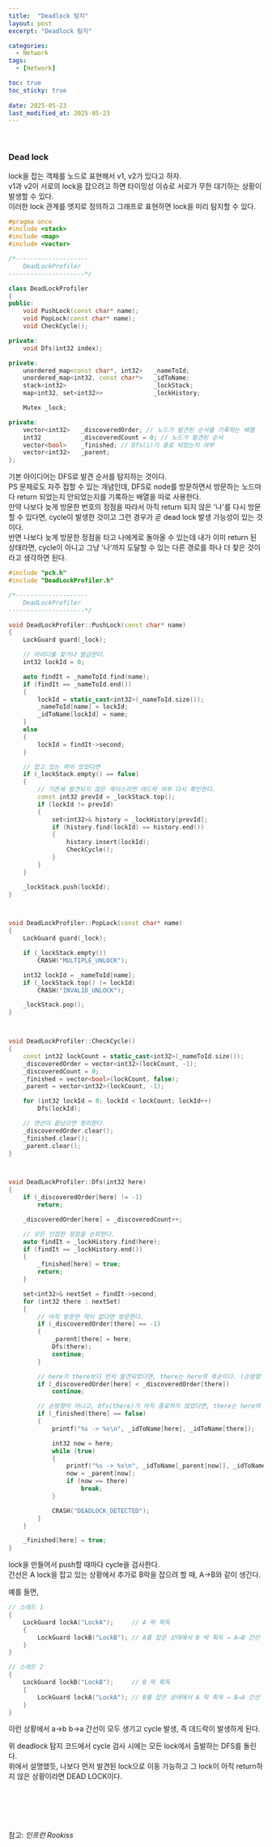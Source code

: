 ```yaml
---
title:  "Deadlock 탐지"
layout: post
excerpt: "Deadlock 탐지"

categories:
  - Network
tags:
  - [Network]

toc: true
toc_sticky: true
 
date: 2025-05-23
last_modified_at: 2025-05-23
---
```


<br>

### Dead lock 

lock을 잡는 객체를 노드로 표현해서 v1, v2가 있다고 하자.  
v1과 v2이 서로의 lock을 잡으려고 하면 타이밍성 이슈로 서로가 무한 대기하는 상황이 발생할 수 있다.  
이러한 lock 관계를 엣지로 정의하고 그래프로 표현하면 lock을 미리 탐지할 수 있다.
```cpp
#pragma once
#include <stack>
#include <map>
#include <vector>

/*--------------------
	DeadLockProfiler
---------------------*/

class DeadLockProfiler
{
public:
	void PushLock(const char* name);
	void PopLock(const char* name);
	void CheckCycle();

private:
	void Dfs(int32 index);

private:
	unordered_map<const char*, int32>	_nameToId;
	unordered_map<int32, const char*>	_idToName;
	stack<int32>						_lockStack;
	map<int32, set<int32>>				_lockHistory;

	Mutex _lock;

private:
	vector<int32>	_discoveredOrder; // 노드가 발견된 순서를 기록하는 배열
	int32			_discoveredCount = 0; // 노드가 발견된 순서
	vector<bool>	_finished; // Dfs(i)가 종료 되었는지 여부
	vector<int32>	_parent;
};
```
기본 아이디어는 DFS로 발견 순서를 탐지하는 것이다.  
PS 문제로도 자주 접할 수 있는 개념인데, DFS로 node를 방문하면서 방문하는 노드마다 return 되었는지 안되었는지를 기록하는 배열을 따로 사용한다.  
만약 나보다 늦게 방문한 번호의 정점을 따라서 아직 return 되지 않은 '나'를 다시 방문할 수 있다면, cycle이 발생한 것이고 그런 경우가 곧 dead lock 발생 가능성이 있는 것이다.  
반면 나보다 늦게 방문한 정점을 타고 나에게로 돌아올 수 있는데 내가 이미 return 된 상태라면, cycle이 아니고 그냥 '나'까지 도달할 수 있는 다른 경로를 하나 더 찾은 것이라고 생각하면 된다.  





```cpp
#include "pch.h"
#include "DeadLockProfiler.h"

/*--------------------
	DeadLockProfiler
---------------------*/

void DeadLockProfiler::PushLock(const char* name)
{
	LockGuard guard(_lock);

	// 아이디를 찾거나 발급한다.
	int32 lockId = 0;

	auto findIt = _nameToId.find(name);
	if (findIt == _nameToId.end())
	{
		lockId = static_cast<int32>(_nameToId.size());
		_nameToId[name] = lockId;
		_idToName[lockId] = name;
	}
	else
	{
		lockId = findIt->second;
	}

	// 잡고 있는 락이 있었다면
	if (_lockStack.empty() == false)
	{
		// 기존에 발견되지 않은 케이스라면 데드락 여부 다시 확인한다.
		const int32 prevId = _lockStack.top();
		if (lockId != prevId)
		{
			set<int32>& history = _lockHistory[prevId];
			if (history.find(lockId) == history.end())
			{
				history.insert(lockId);
				CheckCycle();
			}
		}
	}

	_lockStack.push(lockId);
}



void DeadLockProfiler::PopLock(const char* name)
{
	LockGuard guard(_lock);

	if (_lockStack.empty())
		CRASH("MULTIPLE_UNLOCK");

	int32 lockId = _nameToId[name];
	if (_lockStack.top() != lockId)
		CRASH("INVALID_UNLOCK");

	_lockStack.pop();
}



void DeadLockProfiler::CheckCycle()
{
	const int32 lockCount = static_cast<int32>(_nameToId.size());
	_discoveredOrder = vector<int32>(lockCount, -1);
	_discoveredCount = 0;
	_finished = vector<bool>(lockCount, false);
	_parent = vector<int32>(lockCount, -1);

	for (int32 lockId = 0; lockId < lockCount; lockId++)
		Dfs(lockId);

	// 연산이 끝났으면 정리한다.
	_discoveredOrder.clear();
	_finished.clear();
	_parent.clear();
}



void DeadLockProfiler::Dfs(int32 here)
{
	if (_discoveredOrder[here] != -1)
		return;

	_discoveredOrder[here] = _discoveredCount++;

	// 모든 인접한 정점을 순회한다.
	auto findIt = _lockHistory.find(here);
	if (findIt == _lockHistory.end())
	{
		_finished[here] = true;
		return;
	}

	set<int32>& nextSet = findIt->second;
	for (int32 there : nextSet)
	{
		// 아직 방문한 적이 없다면 방문한다.
		if (_discoveredOrder[there] == -1)
		{
			_parent[there] = here;
			Dfs(there);
			continue;
		}

		// here가 there보다 먼저 발견되었다면, there는 here의 후손이다. (순방향 간선)
		if (_discoveredOrder[here] < _discoveredOrder[there])
			continue;

		// 순방향이 아니고, Dfs(there)가 아직 종료하지 않았다면, there는 here의 선조이다. (역방향 간선)
		if (_finished[there] == false)
		{
			printf("%s -> %s\n", _idToName[here], _idToName[there]);

			int32 now = here;
			while (true)
			{
				printf("%s -> %s\n", _idToName[_parent[now]], _idToName[now]);
				now = _parent[now];
				if (now == there)
					break;
			}

			CRASH("DEADLOCK_DETECTED");
		}
	}

	_finished[here] = true;
}

```
lock을 만들어서 push할 때마다 cycle을 검사한다.  
간선은 A lock을 잡고 있는 상황에서 추가로 B락을 잡으려 할 때, A->B와 같이 생긴다.  

예를 들면,
```cpp
// 스레드 1
{
    LockGuard lockA("LockA");     // A 락 획득
    {
        LockGuard lockB("LockB"); // A를 잡은 상태에서 B 락 획득 → A→B 간선 생성
    }
}

// 스레드 2  
{
    LockGuard lockB("LockB");     // B 락 획득
    {
        LockGuard lockA("LockA"); // B를 잡은 상태에서 A 락 획득 → B→A 간선 생성
    }
}
```
이런 상황에서 a->b b->a 간선이 모두 생기고 cycle 발생, 즉 데드락이 발생하게 된다.  

위 deadlock 탐지 코드에서 cycle 검사 시에는 모든 lock에서 출발하는 DFS를 돌린다.  
위에서 설명했듯, 나보다 먼저 발견된 lock으로 이동 가능하고 그 lock이 아직 return하지 않은 상황이라면 DEAD LOCK이다.  

<br>
<br>
<br>
<br>

참고: _인프런 Rookiss_
